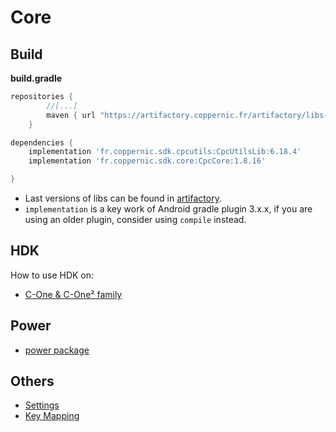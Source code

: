 Core
====

Build
-----

**build.gradle**

```groovy
repositories {
        //[...]
        maven { url "https://artifactory.coppernic.fr/artifactory/libs-release" }
    }
```

```groovy
dependencies {
    implementation 'fr.coppernic.sdk.cpcutils:CpcUtilsLib:6.18.4'
    implementation 'fr.coppernic.sdk.core:CpcCore:1.8.16'

}
```

 * Last versions of libs can be found in [artifactory](https://artifactory.coppernic.fr/artifactory/webapp/#/home).
 * `implementation` is a key work of Android gradle plugin 3.x.x, if you are using an older plugin, consider using `compile` instead.

HDK
---

How to use HDK on:

 * [C-One & C-One² family](core/hdk_cone.md)

Power
-----

 - [power package](core/power.md)

Others
--------

 * [Settings](core/settings.md)
 * [Key Mapping](core/mapping.md)
